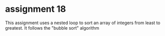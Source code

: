 # assignment 18

This assignment uses a nested loop to sort an array of integers from least to greatest. It follows the "bubble sort" algorithm
